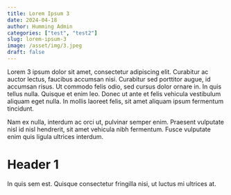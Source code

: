 ```yaml
---
title: Lorem Ipsum 3
date: 2024-04-18
author: Humming Admin
categories: ["test", "test2"]
slug: lorem-ipsum-3
image: /asset/img/3.jpeg
draft: false
---
```


Lorem 3 ipsum dolor sit amet, consectetur adipiscing elit. Curabitur ac auctor lectus, faucibus accumsan nisi. Curabitur sed porttitor augue, id accumsan risus. Ut commodo felis odio, sed cursus dolor ornare in. In quis tellus nulla. Quisque et enim leo. Donec ut ante et felis vehicula vestibulum aliquam eget nulla. In mollis laoreet felis, sit amet aliquam ipsum fermentum tincidunt.

Nam ex nulla, interdum ac orci ut, pulvinar semper enim. Praesent vulputate nisl id nisl hendrerit, sit amet vehicula nibh fermentum. Fusce vulputate enim quis ligula ultrices interdum.

# Header 1

In quis sem est. Quisque consectetur fringilla nisi, ut luctus mi ultrices at.
